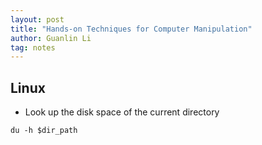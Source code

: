 ```yaml
---
layout: post
title: "Hands-on Techniques for Computer Manipulation"
author: Guanlin Li
tag: notes
---
```


## Linux

- Look up the disk space of the current directory
```
du -h $dir_path
```
